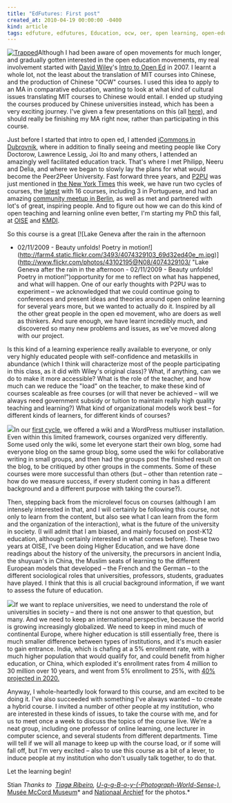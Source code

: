 ```yaml
---
title: "EdFutures: First post"
created_at: 2010-04-19 00:00:00 -0400
kind: article
tags: edfuture, edfutures, Education, ocw, oer, open learning, open-education, p2pU
---
```


[![Trapped](http://farm3.static.flickr.com/2785/4534277631_52507b9367_m.jpg)](http://www.flickr.com/photos/56891569@N00/4534277631/ "Trapped")[](http://www.flickr.com/photos/43102195@N08/4074329103/ "U-g-g-B-o-y-(-Photograph-World-Sense-)")Although
I had been aware of open movements for much longer, and gradually gotten
interested in the open education movements, my real involvement started
with [David Wiley](http://davidwiley.org/)'s [Intro to Open
Ed](http://www.opencontent.org/wiki/index.php?title=Intro_Open_Ed_Syllabus)
in 2007. I learnt a whole lot, not the least about the translation of
MIT courses into Chinese, and the production of Chinese "OCW" courses. I
used this idea to apply to an MA in comparative education, wanting to
look at what kind of cultural issues translating MIT courses to Chinese
would entail. I ended up studying the courses produced by Chinese
universities instead, which has been a very exciting journey. I've given
a few presentations on this (all
[here](http://reganmian.net/blog/publications-and-presentations)), and
should really be finishing my MA right now, rather than participating in
this course.

Just before I started that intro to open ed, I attended [iCommons in
Dubrovnik](http://archive.icommons.org/resources/isummit-07-presentations-1),
where in addition to finally seeing and meeting people like Cory
Doctorow, Lawrence Lessig, Joi Ito and many others, I attended an
amazingly well facilitated education track. That's where I met Philipp,
Neeru and Delia, and where we began to slowly lay the plans for what
would become the Peer2Peer University. Fast forward three years, and
[P2PU](http://p2pu.org) was just mentioned in [the New York
Times](http://www.nytimes.com/2010/04/18/education/edlife/18open-t.html)
this week, we have run two cycles of courses, the
[latest](http://p2pu.org/course/list) with 16 courses, including 3 in
Portuguese, and had an amazing [community meetup in
Berlin](http://archive.p2pu.org/Workshop), as well as met and partnered
with lot's of great, inspiring people. And to figure out how we can do
this kind of open teaching and learning online even better, I'm starting
my PhD this fall, at [OISE](http://www.oise.utoronto.ca) and
[KMDI](http://www.kmdi.utoronto.ca/).

So this course is a great [![Lake Geneva after the rain in the afternoon
- 02/11/2009 - Beauty unfolds! Poetry in
motion!](http://farm4.static.flickr.com/3493/4074329103_69d32ed40e_m.jpg)](http://www.flickr.com/photos/43102195@N08/4074329103/ "Lake Geneva after the rain in the afternoon - 02/11/2009 -  Beauty unfolds! Poetry in motion!")opportunity
for me to reflect on what has happened, and what will happen. One of our
early thoughts with P2PU was to experiment – we acknowledged that we
could continue going to conferences and present ideas and theories
around open online learning for several years more, but we wanted to
actually do it. Inspired by all the other great people in the open ed
movement, who are doers as well as thinkers. And sure enough, we have
learnt incredibly much, and discovered so many new problems and issues,
as we've moved along with our project.

Is this kind of a learning experience really available to everyone, or
only very highly educated people with self-confidence and metaskills in
abundance (which I think will characterize most of the people
participating in this class, as it did with Wiley's original class)?
What, if anything, can we do to make it more accessible? What is the
role of the teacher, and how much can we reduce the "load" on the
teacher, to make these kind of courses scaleable as free courses (or
will that never be achieved – will we always need government subsidy or
tuition to maintain really high quality teaching and learning?) What
kind of organizational models work best – for different kinds of
learners, for different kinds of courses?

![](http://farm4.static.flickr.com/3116/2864643037_4faced8b9f_m.jpg)In
our [first cycle](http://archive.p2pu.org/), we offered a wiki and a
WordPress multiuser installation. Even within this limited framework,
courses organized very differently. Some used only the wiki, some let
everyone start their own blog, some had everyone blog on the same group
blog, some used the wiki for collaborative writing in small groups, and
then had the groups post the finished result on the blog, to be
critiqued by other groups in the comments. Some of these courses were
more successful than others (but – other than retention rate – how do we
measure success, if every student coming in has a different background
and a different purpose with taking the course?).

Then, stepping back from the microlevel focus on courses (although I am
intensely interested in that, and I will certainly be following this
course, not only to learn from the content, but also see what I can
learn from the form and the organization of the interaction), what is
the future of the university in society. (I will admit that I am biased,
and mainly focused on post-K12 education, although certainly interested
in what comes before). These two years at OISE, I've been doing Higher
Education, and we have done readings about the history of the
university, the precursors in ancient India, the shuyuan's in China, the
Muslim seats of learning to the different European models that developed
– the French and the German – to the different sociological roles that
universities, professors, students, graduates have played. I think that
this is all crucial background information, if we want to assess the
future of education.

![](http://farm3.static.flickr.com/2463/3921784963_6226769d88_m.jpg)If
we want to replace universities, we need to understand the role of
universities in society – and there is not one answer to that question,
but many. And we need to keep an international perspective, because the
world is growing increasingly globalized. We need to keep in mind much
of continental Europe, where higher education is still essentially free,
there is much smaller difference between types of institutions, and it's
much easier to gain entrance. India, which is chafing at a 5% enrollment
rate, with a much higher population that would qualify for, and could
benefit from higher education, or China, which exploded it's enrollment
rates from 4 million to 30 million over 10 years, and went from 5%
enrollment to 25%, with [40% projected in
2020.](http://reganmian.net/blog/2010/02/28/key-numbers-from-chinas-2010-2020-education-plan/)

Anyway, I whole-heartedly look forward to this course, and am excited to
be doing it. I've also succeeded with something I've always wanted – to
create a hybrid course. I invited a number of other people at my
institution, who are interested in these kinds of issues, to take the
course with me, and for us to meet once a week to discuss the topics of
the course live. We're a neat group, including one professor of online
learning, one lecturer in computer science, and several students from
different departments. Time will tell if we will all manage to keep up
with the course load, or if some will fall off, but I'm very excited –
also to use this course as a bit of a lever, to induce people at my
institution who don't usually talk together, to do that.

Let the learning begin!

Stian *Thanks to  [Tiagø
Ribeiro](http://www.flickr.com/photos/56891569@N00/4534277631/ "Tiagø Ribeiro"),
[*U-g-g-B-o-y-(-Photograph-World-Sense-)*](http://www.flickr.com/photos/43102195@N08/4074329103/ "U-g-g-B-o-y-(-Photograph-World-Sense-)")*,
[Musée McCord Museum](http://www.flickr.com/photos/museemccordmuseum/)*
and [Nationaal Archief](http://www.flickr.com/photos/nationaalarchief/)
for the
photos.[](http://www.flickr.com/photos/43102195@N08/4074329103/ "U-g-g-B-o-y-(-Photograph-World-Sense-)")*
